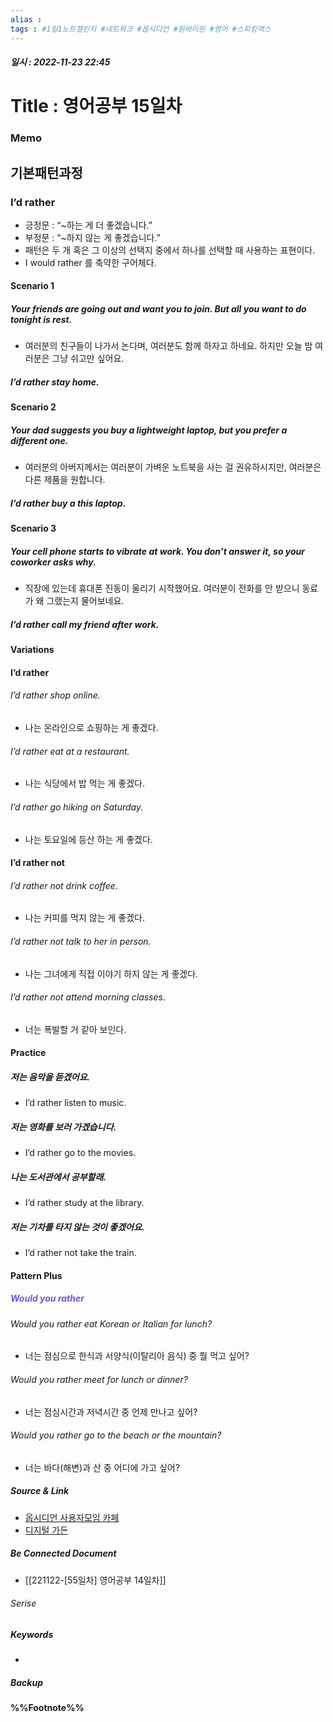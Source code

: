 ```yaml
---
alias : 
tags : #1일1노트챌린지 #네트워크 #옵시디언 #원바이원 #영어 #스피킹맥스
---
```


##### 일시 : 2022-11-23 22:45

# Title : 영어공부 15일차

### Memo

## 기본패턴과정

### I’d rather
- 긍정문 : “~하는 게 더 좋겠습니다.”
- 부정문 : “~하지 않는 게 좋겠습니다.”
- 패턴은 두 개 혹은 그 이상의 선택지 중에서 하나를 선택할 때 사용하는 표현이다.
- I would rather 를 축약한 구어체다. 

#### Scenario 1

##### Your friends are going out and want you to join. But all you want to do tonight is rest.
- 여러분의 친구들이 나가서 논다며, 여러분도 함께 하자고 하네요. 하지만 오늘 밤 여러분은 그냥 쉬고만 싶어요.

##### I’d rather stay home.

#### Scenario 2

##### Your dad suggests you buy a lightweight laptop, but you prefer a different one.
- 여러분의 아버지께서는 여러분이 가벼운 노트북을 사는 걸 권유하시지만, 여러분은 다른 제품을 원합니다.

##### I’d rather buy a this laptop.

#### Scenario 3

##### Your cell phone starts to vibrate at work. You don’t answer it, so your coworker asks why.
- 직장에 있는데 휴대폰 진동이 울리기 시작했어요. 여러분이 전화를 안 받으니 동료가 왜 그랬는지 물어보네요.

##### I’d rather call my friend after work.

#### Variations

#### I’d rather

###### I’d rather shop online.
- 나는 온라인으로 쇼핑하는 게 좋겠다.

###### I’d rather eat at a restaurant.
- 나는 식당에서 밥 먹는 게 좋겠다.

###### I’d rather go hiking on Saturday.
- 나는 토요일에 등산 하는 게 좋겠다.

#### I’d rather not

###### I’d rather not drink coffee.
- 나는 커피를 먹지 않는 게 좋겠다.

###### I’d rather not talk to her in person.
- 나는 그녀에게 직접 이야기 하지 않는 게 좋겠다.

###### I’d rather not attend morning classes.
- 너는 폭발할 거 같아 보인다.

#### Practice

##### 저는 음악을 듣겠어요.
- I’d rather listen to music.

##### 저는 영화를 보러 가겠습니다.
- I’d rather go to the movies.

##### 나는 도서관에서 공부할래.
- I’d rather study at the library.

##### 저는 기차를 타지 않는 것이 좋겠어요.
- I’d rather not take the train.

#### Pattern Plus

##### <font color="SlateBlue">Would you rather</font>

###### Would you rather eat Korean or Italian for lunch?
- 너는 점심으로 한식과 서양식(이탈리아 음식) 중 뭘 먹고 싶어?

###### Would you rather meet for lunch or dinner?
- 너는 점심시간과 저녁시간 중 언제 만나고 싶어?

###### Would you rather go to the beach or the mountain?
- 너는 바다(해변)과 산 중 어디에 가고 싶어?

##### Source & Link
- [옵시디언 사용자모임 카페](https://cafe.naver.com/obsidianary/2532)
- [디지털 가든](https://chunghasull.netlify.app/221123-56일차-영어공부-15일차)

##### Be Connected Document
- [[221122-[55일차] 영어공부 14일차]]

###### Serise


##### Keywords
- 

##### Backup


#### %%Footnote%%

[^1]: 